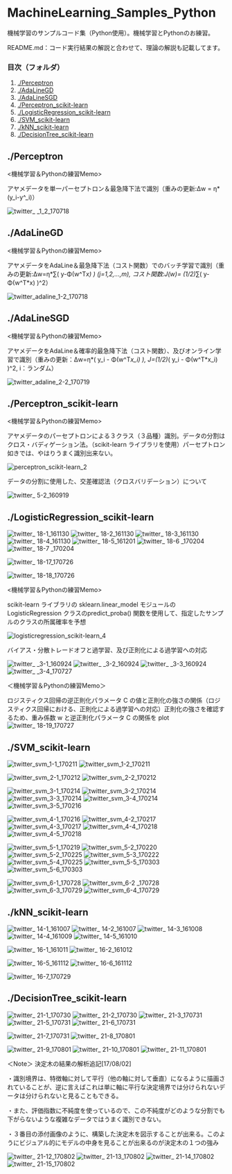 # MachineLearning_Samples_Python
機械学習のサンプルコード集（Python使用）。機械学習とPythonのお練習。

README.md：コード実行結果の解説と合わせて、理論の解説も記載してます。

### 目次（フォルダ）

1. [./Perceptron](#Perceptron)
1. [./AdaLineGD](#AdaLineGD) 
1. [./AdaLineSGD](#AdaLineSGD)
1. [./Perceptron_scikit-learn](#Perceptron_scikit-learn)
1. [./LogisticRegression_scikit-learn](#LogisticRegression_scikit-learn)
1. [./SVM_scikit-learn](#SVM_scikit-learn)
1. [./kNN_scikit-learn](#kNN_scikit-learn)
1. [./DecisionTree_scikit-learn](#DecisionTree_scikit-learn)

<a name="Perceptron"></a>
## ./Perceptron 

<機械学習＆Pythonの練習Memo>

アヤメデータを単一パーセプトロン＆最急降下法で識別（重みの更新:Δw = η*(y_i-y^_i)）

![twitter_ _1_2_170718](https://user-images.githubusercontent.com/25688193/28357345-0fc51218-6ca6-11e7-859e-5e1d71bca1c2.png)


<a name="AdaLineGD"></a>
## ./AdaLineGD

<機械学習＆Pythonの練習Memo>

アヤメデータをAdaLine＆最急降下法（コスト関数）でのバッチ学習で識別（重みの更新:Δw=η*∑( y-Φ(w^T*x) ) (j=1,2,...,m), コスト関数:J(w)= (1/2)*∑( y-Φ(w^T*x) )^2）

![twitter_adaline_1-2_170718](https://user-images.githubusercontent.com/25688193/28357349-152a9656-6ca6-11e7-9611-90643928b4a6.png)


<a name="AdaLineSGD"></a>
## ./AdaLineSGD

<機械学習＆Pythonの練習Memo> 

アヤメデータをAdaLine＆確率的最急降下法（コスト関数）、及びオンライン学習で識別（重みの更新：Δw=η*( y_i - Φ(w^T*x_i) ), J=(1/2)*( y_i - Φ(w^T*x_i) )^2, i：ランダム）

![twitter_adaline_2-2_170719](https://user-images.githubusercontent.com/25688193/28357356-19940cb8-6ca6-11e7-80ba-50e0c968f6dc.png)


<a name="Perceptron_scikit-learn"></a>
## ./Perceptron_scikit-learn

<機械学習＆Pythonの練習Memo> 

アヤメデータのパーセプトロンによる３クラス（３品種）識別。データの分割はクロス・バディゲーション法。（scikit-learn ライブラリを使用）パーセプトロン如きでは、やはりうまく識別出来ない。

![perceptron_scikit-learn_2](https://user-images.githubusercontent.com/25688193/28395827-d3c43ef6-6d31-11e7-9421-0fb406a6ec49.png)

データの分割に使用した、交差確認法（クロスバリデーション）について

![twitter_ 5-2_160919](https://user-images.githubusercontent.com/25688193/28366331-2ee5c04a-6cc7-11e7-9085-210c9b0de274.png)


<a name="LogisticRegression_scikit-learn"></a>
## ./LogisticRegression_scikit-learn
![twitter_ 18-1_161130](https://user-images.githubusercontent.com/25688193/28620065-596c98e6-7246-11e7-86bc-b162dc67923f.png)
![twitter_ 18-2_161130](https://user-images.githubusercontent.com/25688193/28620079-6469d858-7246-11e7-8228-38d902db541f.png)
![twitter_ 18-3_161130](https://user-images.githubusercontent.com/25688193/28620103-7ce82c9a-7246-11e7-80c1-0de312e10d62.png)
![twitter_ 18-4_161130](https://user-images.githubusercontent.com/25688193/28620114-8273782c-7246-11e7-8505-4627605c4290.png)
![twitter_ 18-5_161201](https://user-images.githubusercontent.com/25688193/28620120-884b54a4-7246-11e7-819a-61e546a75fb1.png)
![twitter_ 18-6 _170204](https://user-images.githubusercontent.com/25688193/28620130-93ed169e-7246-11e7-9bea-de868a82455b.png)
![twitter_ 18-7 _170204](https://user-images.githubusercontent.com/25688193/28620136-9846c1f4-7246-11e7-88af-7ac885a097e9.png)

![twitter_ 18-17_170726](https://user-images.githubusercontent.com/25688193/28604784-47ddf5f4-7208-11e7-8136-3ac637f584f2.png)

![twitter_ 18-18_170726](https://user-images.githubusercontent.com/25688193/28615080-dcc565d8-7232-11e7-9e72-d7a9b8166136.png)

<機械学習＆Pythonの練習Memo>

scikit-learn ライブラリの sklearn.linear_model モジュールの LogisticRegression クラスのpredict_proba() 関数を使用して、指定したサンプルのクラスの所属確率を予想

![logisticregression_scikit-learn_4](https://user-images.githubusercontent.com/25688193/28619864-725f0614-7245-11e7-8534-6c162eba8dd3.png)

バイアス・分散トレードオフと過学習、及び正則化による過学習への対応

![twitter_ _3-1_160924](https://user-images.githubusercontent.com/25688193/28652178-310a6984-72c1-11e7-994c-d28390cd000b.png)
![twitter_ _3-2_160924](https://user-images.githubusercontent.com/25688193/28652185-381f5356-72c1-11e7-8fae-37e7f77b4e30.png)
![twitter_ _3-3_160924](https://user-images.githubusercontent.com/25688193/28652189-3da74482-72c1-11e7-8050-866a21cba355.png)
![twitter_ _3-4_170727](https://user-images.githubusercontent.com/25688193/28652195-456e0480-72c1-11e7-96c4-c2d9ee8ba273.png)

＜機械学習＆Pythonの練習Memo＞

ロジスティクス回帰の逆正則化パラメータ C の値と正則化の強さの関係（ロジスティクス回帰における、正則化による過学習への対応）正則化の強さを確認するため、重み係数 w と逆正則化パラメータ C の関係を plot
![twitter_ 18-19_170727](https://user-images.githubusercontent.com/25688193/28652198-4b09b560-72c1-11e7-8053-a9e00b280ef8.png)


<a name="SVM_scikit-learn"></a>
## ./SVM_scikit-learn

![twitter_svm_1-1_170211](https://user-images.githubusercontent.com/25688193/28708179-313cdc98-73b6-11e7-985f-8ced8d316ecc.png)
![twitter_svm_1-2_170211](https://user-images.githubusercontent.com/25688193/28708178-313a6daa-73b6-11e7-9817-8621f3cd9985.png)

![twitter_svm_2-1_170212](https://user-images.githubusercontent.com/25688193/28708177-31342c92-73b6-11e7-9b19-0a41a4b7b705.png)
![twitter_svm_2-2_170212](https://user-images.githubusercontent.com/25688193/28708175-312ab5c2-73b6-11e7-8617-37b57c475b35.png)

![twitter_svm_3-1_170214](https://user-images.githubusercontent.com/25688193/28708174-311e33d8-73b6-11e7-82e5-3da320e93b89.png)
![twitter_svm_3-2_170214](https://user-images.githubusercontent.com/25688193/28708173-311dbda4-73b6-11e7-832e-bf7162703056.png)
![twitter_svm_3-3_170214](https://user-images.githubusercontent.com/25688193/28708172-3118eeaa-73b6-11e7-960a-71824390bee5.png)
![twitter_svm_3-4_170214](https://user-images.githubusercontent.com/25688193/28708171-3113dc62-73b6-11e7-9140-f4974f44b495.png)
![twitter_svm_3-5_170216](https://user-images.githubusercontent.com/25688193/28708170-31097290-73b6-11e7-8d0c-8087e1751fb1.png)

![twitter_svm_4-1_170216](https://user-images.githubusercontent.com/25688193/28708169-310200aa-73b6-11e7-8492-41e07ad0a3f9.png)
![twitter_svm_4-2_170217](https://user-images.githubusercontent.com/25688193/28708168-30faf92c-73b6-11e7-987b-996e874fb16f.png)
![twitter_svm_4-3_170217](https://user-images.githubusercontent.com/25688193/28708165-30eb1a5c-73b6-11e7-8530-e19ac4cef9e1.png)
![twitter_svm_4-4_170218](https://user-images.githubusercontent.com/25688193/28708167-30f916ac-73b6-11e7-976d-d4c1e3a52524.png)
![twitter_svm_4-5_170218](https://user-images.githubusercontent.com/25688193/28708166-30f5c588-73b6-11e7-9d9b-54d46b8a69f5.png)

![twitter_svm_5-1_170219](https://user-images.githubusercontent.com/25688193/28708164-30e4d688-73b6-11e7-89a0-d78b5065b467.png)
![twitter_svm_5-2_170220](https://user-images.githubusercontent.com/25688193/28708163-30def074-73b6-11e7-8d17-57fdbf9bab59.png)
![twitter_svm_5-2_170225](https://user-images.githubusercontent.com/25688193/28708162-30c28aba-73b6-11e7-8e63-aa1d77db8c00.png)
![twitter_svm_5-3_170222](https://user-images.githubusercontent.com/25688193/28708159-30bd4c44-73b6-11e7-91bb-c212ab04a7db.png)
![twitter_svm_5-4_170225](https://user-images.githubusercontent.com/25688193/28708161-30c06262-73b6-11e7-88bd-9ea72837d9c8.png)
![twitter_svm_5-5_170303](https://user-images.githubusercontent.com/25688193/28708158-30bc0e1a-73b6-11e7-9fc1-c015e9403def.png)
![twitter_svm_5-6_170303](https://user-images.githubusercontent.com/25688193/28708157-30bbfba0-73b6-11e7-9aba-894974b30167.png)

![twitter_svm_6-1_170728](https://user-images.githubusercontent.com/25688193/28708061-adc48348-73b5-11e7-8cf8-17f3c3a8ba0e.png)
![twitter_svm_6-2 _170728](https://user-images.githubusercontent.com/25688193/28719743-f71ebd8a-73e5-11e7-91cb-476014748aad.png)
![twitter_svm_6-3_170729](https://user-images.githubusercontent.com/25688193/28736123-694aa3d2-7423-11e7-8bba-92fadfdc645c.png)
![twitter_svm_6-4_170729](https://user-images.githubusercontent.com/25688193/28737648-6f478f8c-742a-11e7-9de9-f3f6d619d623.png)

<a name="kNN_scikit-learn"></a>
## ./kNN_scikit-learn

![twitter_ 14-1_161007](https://user-images.githubusercontent.com/25688193/28742174-1d0f13f4-7464-11e7-8cc9-1d669f2c50ca.png)
![twitter_ 14-2_161007](https://user-images.githubusercontent.com/25688193/28742169-1d0c9bce-7464-11e7-97c2-0ec640aa3e15.png)
![twitter_ 14-3_161008](https://user-images.githubusercontent.com/25688193/28742170-1d0d1270-7464-11e7-8cfb-5ec25983427f.png)
![twitter_ 14-4_161009](https://user-images.githubusercontent.com/25688193/28742171-1d0e1530-7464-11e7-8e32-04b007727098.png)
![twitter_ 14-5_161010](https://user-images.githubusercontent.com/25688193/28742173-1d0f097c-7464-11e7-8df7-cd6018620fbf.png)

![twitter_ 16-1_161011](https://user-images.githubusercontent.com/25688193/28742172-1d0edbfa-7464-11e7-8e82-238a91faf92e.png)
![twitter_ 16-2_161012](https://user-images.githubusercontent.com/25688193/28742176-1d2fe52a-7464-11e7-825d-6d49ca8ccfed.png)

![twitter_ 16-5_161112](https://user-images.githubusercontent.com/25688193/28742175-1d2f1b0e-7464-11e7-9b18-3d74ddd6e142.png)
![twitter_ 16-6_161112](https://user-images.githubusercontent.com/25688193/28742177-1d31eb68-7464-11e7-8bd6-a9443593c392.png)

![twitter_ 16-7_170729](https://user-images.githubusercontent.com/25688193/28742632-1482008c-7470-11e7-9590-df87069db4ed.png)


<a name="DecisionTree_scikit-learn"></a>
## ./DecisionTree_scikit-learn

![twitter_ 21-1_170730](https://user-images.githubusercontent.com/25688193/28753082-4ad10f58-7569-11e7-82b3-8adfae7e562c.png)
![twitter_ 21-2_170730](https://user-images.githubusercontent.com/25688193/28753081-4acca2ba-7569-11e7-9a06-33e59c20fb66.png)
![twitter_ 21-3_170731](https://user-images.githubusercontent.com/25688193/28761658-3b50e77e-75eb-11e7-99bf-fbfe15554aa0.png)
![twitter_ 21-5_170731](https://user-images.githubusercontent.com/25688193/28761659-3b797ed2-75eb-11e7-8c22-9509530bc773.png)
![twitter_ 21-6_170731](https://user-images.githubusercontent.com/25688193/28770902-d6b289ae-761b-11e7-9634-58c09410b7ed.png)

![twitter_ 21-7_170731](https://user-images.githubusercontent.com/25688193/28786076-10325ff6-7653-11e7-99a6-f701b6deda43.png)
![twitter_ 21-8_170801](https://user-images.githubusercontent.com/25688193/28808317-e178537e-76b5-11e7-8358-986a433a532a.png)

![twitter_ 21-9_170801](https://user-images.githubusercontent.com/25688193/28813700-649d371e-76d5-11e7-9044-1e841481367e.png)
![twitter_ 21-10_170801](https://user-images.githubusercontent.com/25688193/28819004-cc4a33a0-76e7-11e7-8816-b8f4bd2b31ac.png)
![twitter_ 21-11_170801](https://user-images.githubusercontent.com/25688193/28819013-cf690e94-76e7-11e7-86cd-ef445a17d7ce.png)

＜Note＞ 決定木の結果の解析追記[17/08/02]
  
・識別境界は、特徴軸に対して平行（他の軸に対して垂直）になるように描画されていることが、逆に言えばこれは単に軸に平行な決定境界では分けられないデータは分けられないと見ることもできる。

・また、評価指数に不純度を使っているので、この不純度がどのような分割でも下がらないような複雑なデータではうまく識別できない。

・３番目の添付画像のように、構築した決定木を図示することが出来る。このようにビジュアル的にモデルの中身を見ることが出来るのが決定木の１つの強み

![twitter_ 21-12_170802](https://user-images.githubusercontent.com/25688193/28858808-38dee410-778e-11e7-89a8-2f993e20a3d1.png)
![twitter_ 21-13_170802](https://user-images.githubusercontent.com/25688193/28861308-39ed005a-779b-11e7-96e1-2e80becc6e82.png)
![twitter_ 21-14_170802](https://user-images.githubusercontent.com/25688193/28867517-5710c002-77b1-11e7-8d12-941e6272d5b4.png)
![twitter_ 21-15_170802](https://user-images.githubusercontent.com/25688193/28867521-5afb3328-77b1-11e7-8b57-ec9e9dc9f255.png)
